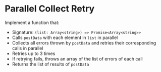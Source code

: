 # Parallel Collect Retry

Implement a function that:

- Signature: `(list: Array<string>) => Promise<Array<string>>`
- Calls `postData` with each element in `list` in parallel
- Collects all errors thrown by `postData` and retries their corresponding calls in parallel
- Retries up to 3 times
- If retrying fails, throws an array of the list of errors of each call
- Returns the list of results of `postData`
